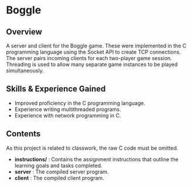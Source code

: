 # Boggle

## Overview
A server and client for the Boggle game. These were implemented in the C programming language using the Socket API to create TCP connections. The server pairs incoming clients for each two-player game session. Threading is used to allow many separate game instances to be played simultaneously.

## Skills & Experience Gained
- Improved proficiency in the C programming language.
- Experience writing multithreaded programs.
- Experience with network programming in C.

## Contents
As this project is related to classwork, the raw C code must be omitted.
- **instructions/** : Contains the assignment instructions that outline the learning goals and tasks completed. 
- **server** : The compiled server program.
- **client** : The compiled client program.